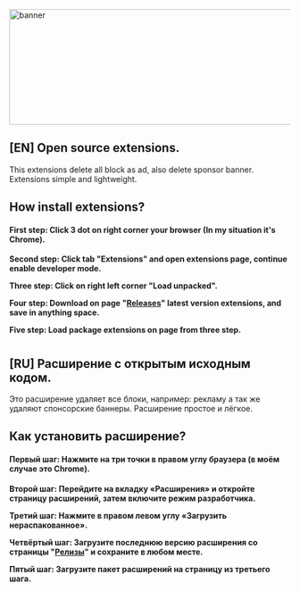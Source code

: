 <img width="1920" height="207" alt="banner" src="https://github.com/user-attachments/assets/4ea636b8-1a6c-4db9-b99c-fab11e597625" />

## [EN] Open source extensions. 

This extensions delete all block as ad, also delete sponsor banner. Extensions simple and lightweight.

## How install extensions?

#### **First step: Click 3 dot on right corner your browser (In my situation it's Chrome).**

**Second step: Click tab "Extensions" and open extensions page, continue enable developer mode.**

**Three step: Click on right left corner "Load unpacked".**

**Four step: Download on page "[Releases](https://github.com/onenicked/Mail.Ru-Ad-Block-Extensions/releases/tag/adblock)" latest version extensions, and save in anything space.**

**Five step: Load package extensions on page from three step.**

#
#
#
#
#

## [RU] Расширение с открытым исходным кодом.

Это расширение удаляет все блоки, например: рекламу а так же удаляют спонсорские баннеры. Расширение простое и лёгкое.

## Как установить расширение?

#### **Первый шаг: Нажмите на три точки в правом углу браузера (в моём случае это Chrome).**

**Второй шаг: Перейдите на вкладку «Расширения» и откройте страницу расширений, затем включите режим разработчика.**

**Третий шаг: Нажмите в правом левом углу «Загрузить нераспакованное».**

**Четвёртый шаг: Загрузите последнюю версию расширения со страницы "[Релизы](https://github.com/onenicked/Mail.Ru-Ad-Block-Extensions/releases/tag/adblock)" и сохраните в любом месте.**

**Пятый шаг: Загрузите пакет расширений на страницу из третьего шага.**
